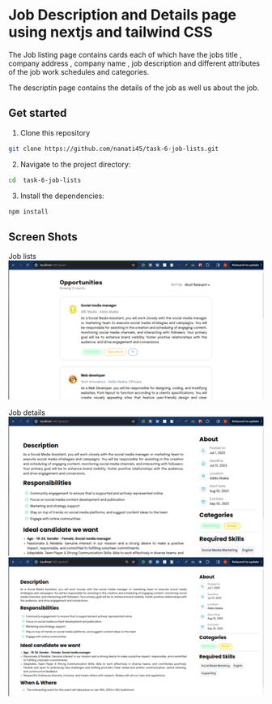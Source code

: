 # Job Description and Details page using nextjs and tailwind CSS

The Job listing page contains cards each of which have the jobs title , company address , company name , job description and different attributes of the job work schedules and categories.

The descriptin page contains the details of the job as well us about the job.

## Get started

1. Clone this repository

```bash
git clone https://github.com/nanati45/task-6-job-lists.git
```

2. Navigate to the project directory:

```bash
cd  task-6-job-lists
```

3. Install the dependencies:

```bash
npm install
```

## Screen Shots

Job lists
![job lists page](public/image/list.png)

Job details
![job lists page](public/image/details.png)
![job lists page](public/image/details1.png)
